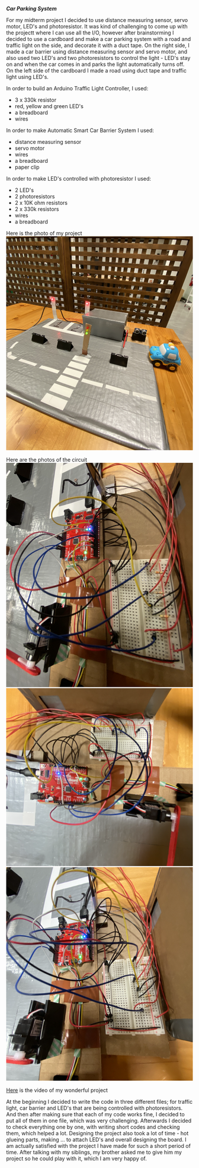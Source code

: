 ***Car Parking System***

For my midterm project I decided to use distance measuring sensor, servo motor, LED's and photoresistor. It was kind of challenging to come up with the projectt where I can use all the I/O, however after brainstorming I decided to use a cardboard and make a car parking system with a road and traffic light on the side, and decorate it with a duct tape. On the right side, I made a car barrier using distance measuring sensor and servo motor, and also used two LED's and two photoresistors to control the light - LED's stay on and when the car comes in and parks the light automatically turns off. On the left side of the cardboard I made a road using duct tape and traffic light using LED's. 

In order to build an Arduino Traffic Light Controller, I used:
- 3 x 330k resistor
- red, yellow and green LED's
- a breadboard
- wires

In order to make Automatic Smart Car Barrier System I used:
- distance measuring sensor
- servo motor
- wires
- a breadboard 
- paper clip 

In order to make LED's controlled with photoresistor I used:

- 2 LED's
- 2 photoresistors
- 2 x 10K ohm resistors
- 2 x 330k resistors
- wires
- a breadboard

Here is the photo of my project
![](image1.png)

Here are the photos of the circuit 
![](image2.png)
![](image3.png)
![](image4.png)

[Here](https://youtu.be/gnPDiSqWJoc) is the video of my wonderful project

At the beginning I decided to write the code in three different files; for traffic light, car barrier and LED's that are being controlled with photoresistors. And then after making sure that each of my code works fine, I decided to put all of them in one file, which was very challenging. Afterwards I decided to check everything one by one, with writing short codes and checking them, which helped a lot. 
Designing the project also took a lot of time - hot glueing parts, making ... to attach LED's and overall designing the board. 
I am actually satisfied with the project I have made for such a short period of time. After talking with my siblings, my brother asked me to give him my project so he could play with it, which I am very happy of. 

